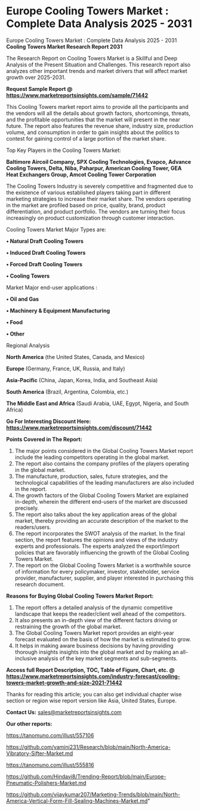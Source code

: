 # Europe Cooling Towers Market : Complete Data Analysis 2025 - 2031
 Europe Cooling Towers Market : Complete Data Analysis 2025 - 2031
<strong>Cooling Towers Market Research Report 2031</strong>

The Research Report on Cooling Towers Market is a Skillful and Deep Analysis of the Present Situation and Challenges. This research report also analyzes other important trends and market drivers that will affect market growth over 2025-2031.

<strong>Request Sample Report @ <a href=https://www.marketreportsinsights.com/sample/71442>https://www.marketreportsinsights.com/sample/71442</a></strong>

This Cooling Towers market report aims to provide all the participants and the vendors will all the details about growth factors, shortcomings, threats, and the profitable opportunities that the market will present in the near future. The report also features the revenue share, industry size, production volume, and consumption in order to gain insights about the politics to contest for gaining control of a large portion of the market share.

Top Key Players in the Cooling Towers Market:

<strong>Baltimore Aircoil Company, SPX Cooling Technologies, Evapco, Advance Cooling Towers, Delta, Niba, Paharpur, American Cooling Tower, GEA Heat Exchangers Group, Amcot Cooling Tower Corporation</strong>

The Cooling Towers Industry is severely competitive and fragmented due to the existence of various established players taking part in different marketing strategies to increase their market share. The vendors operating in the market are profiled based on price, quality, brand, product differentiation, and product portfolio. The vendors are turning their focus increasingly on product customization through customer interaction.

Cooling Towers Market Major Types are:

<strong>• Natural Draft Cooling Towers

• Induced Draft Cooling Towers

• Forced Draft Cooling Towers

• Cooling Towers</strong>

Market Major end-user applications :

<strong>• Oil and Gas

• Machinery & Equipment Manufacturing

• Food

• Other</strong>

Regional Analysis

</u><strong><b>North America</b></strong> (the United States, Canada, and Mexico)

<strong><b>Europe </b></strong>(Germany, France, UK, Russia, and Italy)

<strong><b>Asia-Pacific</b></strong> (China, Japan, Korea, India, and Southeast Asia)

<strong><b>South America</b></strong> (Brazil, Argentina, Colombia, etc.)

<strong><b>The Middle East and Africa</b></strong> (Saudi Arabia, UAE, Egypt, Nigeria, and South Africa)

<strong>Go For Interesting Discount Here: <a href=https://www.marketreportsinsights.com/discount/71442>https://www.marketreportsinsights.com/discount/71442</a></strong>

<strong>Points Covered in The Report:</strong>
<ol>
  <li>The major points considered in the Global Cooling Towers Market report include the leading competitors operating in the global market.</li>
  <li>The report also contains the company profiles of the players operating in the global market.</li>
  <li>The manufacture, production, sales, future strategies, and the technological capabilities of the leading manufacturers are also included in the report.</li>
  <li>The growth factors of the Global Cooling Towers Market are explained in-depth, wherein the different end-users of the market are discussed precisely.</li>
  <li>The report also talks about the key application areas of the global market, thereby providing an accurate description of the market to the readers/users.</li>
  <li>The report incorporates the SWOT analysis of the market. In the final section, the report features the opinions and views of the industry experts and professionals. The experts analyzed the export/import policies that are favorably influencing the growth of the Global Cooling Towers Market.</li>
  <li>The report on the Global Cooling Towers Market is a worthwhile source of information for every policymaker, investor, stakeholder, service provider, manufacturer, supplier, and player interested in purchasing this research document.</li>
</ol>
<strong>Reasons for Buying Global Cooling Towers Market Report:</strong>

<ol>
  <li>The report offers a detailed analysis of the dynamic competitive landscape that keeps the reader/client well ahead of the competitors.</li>
  <li>It also presents an in-depth view of the different factors driving or restraining the growth of the global market.</li>
  <li>The Global Cooling Towers Market report provides an eight-year forecast evaluated on the basis of how the market is estimated to grow.</li>
  <li>It helps in making aware business decisions by having providing thorough insights insights into the global market and by making an all-inclusive analysis of the key market segments and sub-segments.</li>
</ol>
<strong>Access full Report Description, TOC, Table of Figure, Chart, etc. @ <a href=https://www.marketreportsinsights.com/industry-forecast/cooling-towers-market-growth-and-size-2021-71442>https://www.marketreportsinsights.com/industry-forecast/cooling-towers-market-growth-and-size-2021-71442</a></strong>


Thanks for reading this article; you can also get individual chapter wise section or region wise report version like Asia, United States, Europe.

<strong>Contact Us:</strong>
sales@marketreportsinsights.com

<strong>Our other reports:</strong>

<a href=https://tanomuno.com/illust/557106>https://tanomuno.com/illust/557106</a>

<a href=https://github.com/yamini231/Research/blob/main/North-America-Vibratory-Sifter-Market.md>https://github.com/yamini231/Research/blob/main/North-America-Vibratory-Sifter-Market.md</a>

<a href=https://tanomuno.com/illust/555816>https://tanomuno.com/illust/555816</a>

<a href=https://github.com/Hindavi8/Trending-Report/blob/main/Europe-Pneumatic-Polishers-Market.md>https://github.com/Hindavi8/Trending-Report/blob/main/Europe-Pneumatic-Polishers-Market.md</a>

<a href=https://github.com/vijaykumar207/Marketing-Trends/blob/main/North-America-Vertical-Form-Fill-Sealing-Machines-Market.md>https://github.com/vijaykumar207/Marketing-Trends/blob/main/North-America-Vertical-Form-Fill-Sealing-Machines-Market.md</a>"
